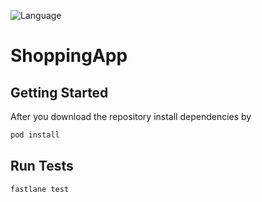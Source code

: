 ![Language](https://img.shields.io/badge/languages-swift-orange.svg)

# ShoppingApp

## Getting Started
After you download the repository install dependencies by

```bash
pod install
```

## Run Tests
```bash
fastlane test
```

